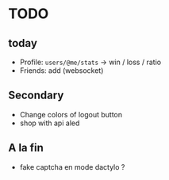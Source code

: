 # TODO
## today
- Profile: `users/@me/stats` -> win / loss / ratio
- Friends: add (websocket)

## Secondary
- Change colors of logout button
- shop with api aled

## A la fin
- fake captcha en mode dactylo ?
